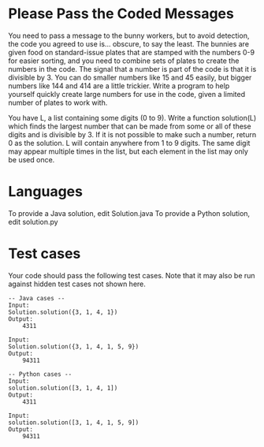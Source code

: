 Please Pass the Coded Messages
==============================

You need to pass a message to the bunny workers, but to avoid detection, the code you agreed to use is... obscure, to
say the least. The bunnies are given food on standard-issue plates that are stamped with the numbers 0-9 for easier
sorting, and you need to combine sets of plates to create the numbers in the code. The signal that a number is part of
the code is that it is divisible by 3. You can do smaller numbers like 15 and 45 easily, but bigger numbers like 144 and
414 are a little trickier. Write a program to help yourself quickly create large numbers for use in the code, given a
limited number of plates to work with.

You have L, a list containing some digits (0 to 9). Write a function solution(L) which finds the largest number that can
be made from some or all of these digits and is divisible by 3. If it is not possible to make such a number, return 0 as
the solution. L will contain anywhere from 1 to 9 digits. The same digit may appear multiple times in the list, but each
element in the list may only be used once.

Languages
=========

To provide a Java solution, edit Solution.java
To provide a Python solution, edit solution.py

Test cases
==========
Your code should pass the following test cases.
Note that it may also be run against hidden test cases not shown here.

```
-- Java cases --
Input:
Solution.solution({3, 1, 4, 1})
Output:
    4311

Input:
Solution.solution({3, 1, 4, 1, 5, 9})
Output:
    94311

-- Python cases --
Input:
solution.solution([3, 1, 4, 1])
Output:
    4311

Input:
solution.solution([3, 1, 4, 1, 5, 9])
Output:
    94311
```

